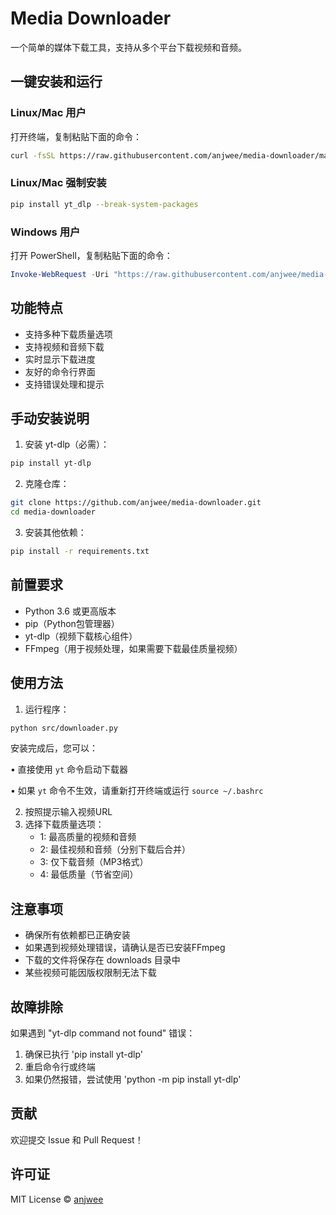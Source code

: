 # Media Downloader

一个简单的媒体下载工具，支持从多个平台下载视频和音频。

## 一键安装和运行

### Linux/Mac 用户
打开终端，复制粘贴下面的命令：
```bash
curl -fsSL https://raw.githubusercontent.com/anjwee/media-downloader/main/quick_install.sh | bash
```
### Linux/Mac 强制安装
```bash
pip install yt_dlp --break-system-packages
```

### Windows 用户 
打开 PowerShell，复制粘贴下面的命令：
```powershell
Invoke-WebRequest -Uri "https://raw.githubusercontent.com/anjwee/media-downloader/main/quick_install.ps1" -OutFile "quick_install.ps1"; .\quick_install.ps1
```

## 功能特点

- 支持多种下载质量选项
- 支持视频和音频下载
- 实时显示下载进度
- 友好的命令行界面
- 支持错误处理和提示

## 手动安装说明

1. 安装 yt-dlp（必需）：
```bash
pip install yt-dlp
```

2. 克隆仓库：
```bash
git clone https://github.com/anjwee/media-downloader.git
cd media-downloader
```

3. 安装其他依赖：
```bash
pip install -r requirements.txt
```

## 前置要求

- Python 3.6 或更高版本
- pip（Python包管理器）
- yt-dlp（视频下载核心组件）
- FFmpeg（用于视频处理，如果需要下载最佳质量视频）

## 使用方法

1. 运行程序：
```bash
python src/downloader.py
```

安装完成后，您可以：

• 直接使用 `yt` 命令启动下载器

• 如果 `yt` 命令不生效，请重新打开终端或运行 `source ~/.bashrc`

2. 按照提示输入视频URL
3. 选择下载质量选项：
   - 1: 最高质量的视频和音频
   - 2: 最佳视频和音频（分别下载后合并）
   - 3: 仅下载音频（MP3格式）
   - 4: 最低质量（节省空间）

## 注意事项

- 确保所有依赖都已正确安装
- 如果遇到视频处理错误，请确认是否已安装FFmpeg
- 下载的文件将保存在 downloads 目录中
- 某些视频可能因版权限制无法下载

## 故障排除

如果遇到 "yt-dlp command not found" 错误：
1. 确保已执行 'pip install yt-dlp'
2. 重启命令行或终端
3. 如果仍然报错，尝试使用 'python -m pip install yt-dlp'

## 贡献

欢迎提交 Issue 和 Pull Request！

## 许可证

MIT License © [anjwee](https://github.com/anjwee)
